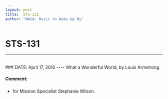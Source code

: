 ```yaml
---
layout: post
title:  STS-131
author: "NASA: Music to Wake Up By"
---
```


# STS-131
----
<br/>
### DATE: April 17, 2010
----
What a Wonderful World, by Louis Armstrong

##### Comment:
* for Mission Specialist Stephanie Wilson.
